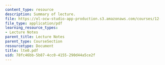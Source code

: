```yaml
---
content_type: resource
description: Summary of lecture.
file: https://ol-ocw-studio-app-production.s3.amazonaws.com/courses/12-802-wave-motions-in-the-ocean-and-atmosphere-spring-2004/78fc46bb5b874cc04155290d44a5ce2f_lte0.pdf
file_type: application/pdf
learning_resource_types:
- Lecture Notes
parent_title: Lecture Notes
parent_type: CourseSection
resourcetype: Document
title: lte0.pdf
uid: 78fc46bb-5b87-4cc0-4155-290d44a5ce2f
---
```

